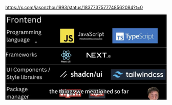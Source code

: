 ---
---


https://x.com/jasonzhou1993/status/1837737577748562084?t=0

![](attachments/5d812e5127408bfcb800d6cf5623cbfa_MD5.jpeg)

